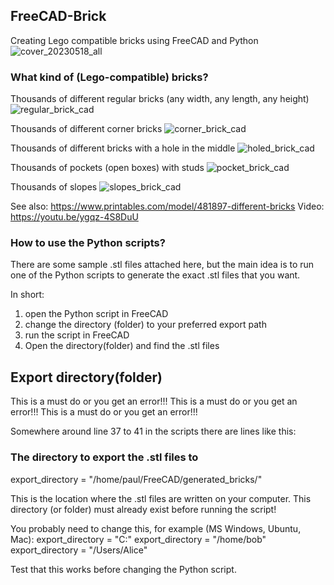 ## FreeCAD-Brick
Creating Lego compatible bricks using FreeCAD and Python
![cover_20230518_all](https://github.com/paulcobbaut/FreeCAD-Brick/assets/524195/c28b69c3-1377-44be-9013-bbd45a20d1ee)

### What kind of (Lego-compatible) bricks?
Thousands of different regular bricks (any width, any length, any height)
![regular_brick_cad](https://github.com/paulcobbaut/FreeCAD-Brick/assets/524195/6cf8559a-5529-4831-9c5a-1514c2a65902)

Thousands of different corner bricks
![corner_brick_cad](https://github.com/paulcobbaut/FreeCAD-Brick/assets/524195/7ad69420-8087-4e23-9f17-9076a849e52b)

Thousands of different bricks with a hole in the middle
![holed_brick_cad](https://github.com/paulcobbaut/FreeCAD-Brick/assets/524195/7019fb3c-a43c-4841-947e-270c355674a2)

Thousands of pockets (open boxes) with studs
![pocket_brick_cad](https://github.com/paulcobbaut/FreeCAD-Brick/assets/524195/d9561c51-8464-4193-b3df-b1214d6bd794)

Thousands of slopes
![slopes_brick_cad](https://github.com/paulcobbaut/FreeCAD-Brick/assets/524195/00b4c9dc-d9a1-400c-adf0-b1e069fc1aa6)

See also: https://www.printables.com/model/481897-different-bricks
Video: https://youtu.be/ygqz-4S8DuU

### How to use the Python scripts?
There are some sample .stl files attached here, but the main idea is to run one of the Python scripts to generate the exact .stl files that you want.

In short:
1. open the Python script in FreeCAD
2. change the directory (folder) to your preferred export path
3. run the script in FreeCAD
4. Open the directory(folder) and find the .stl files

## Export directory(folder)

This is a must do or you get an error!!!
This is a must do or you get an error!!!
This is a must do or you get an error!!!

Somewhere around line 37 to 41 in the scripts there are lines like this:


  ### The directory to export the .stl files to
  export_directory = "/home/paul/FreeCAD/generated_bricks/"

This is the location where the .stl files are written on your computer. This directory (or folder) must already exist before running the script!

You probably need to change this, for example (MS Windows, Ubuntu, Mac):
export_directory = "C:"
export_directory = "/home/bob"
export_directory = "/Users/Alice"

Test that this works before changing the Python script.
